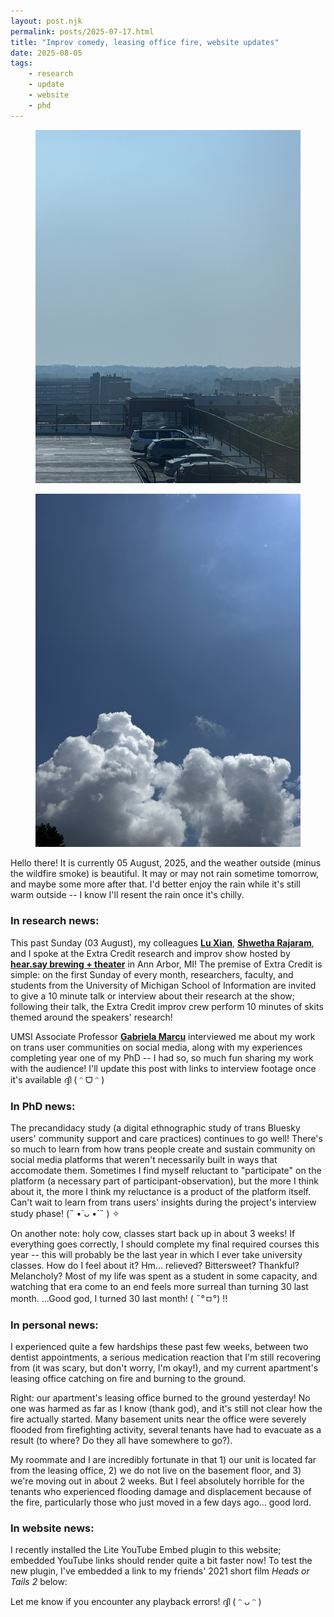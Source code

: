 ```yaml
---
layout: post.njk
permalink: posts/2025-07-17.html
title: "Improv comedy, leasing office fire, website updates"
date: 2025-08-05
tags:
    - research
    - update
    - website
    - phd
---
```

<div class="gallery">
    <figure>
        <a href="../images/augustsmoke1-2025.jpg" data-caption="A view of downtown covered in wildfire smoke (Ann Arbor, MI)"><img src="../images/augustsmoke1-2025.jpg" alt="A daytime photo of the Ann Arbor skyline covered in wildfire smoke."></a>
    </figure>
    <figure>
        <a href="../images/augustsmoke2-2025.jpg" data-caption="Sunny skies (Ann Arbor, MI)"><img src="../images/augustsmoke2-2025.jpg" alt="A view of the clear blue sky."></a>
    </figure>
</div>

Hello there! It is currently 05 August, 2025, and the weather outside (minus the wildfire smoke) is beautiful. It may or may not rain sometime tomorrow, and maybe some more after that. I'd better enjoy the rain while it's still warm outside -- I know I'll resent the rain once it's chilly.

### In research news:
This past Sunday (03 August), my colleagues <a href="https://www.si.umich.edu/people/lu-xian" target="blank"><b>Lu Xian</b></a>, <a href="https://shwetharajaram.github.io" target="blank"><b>Shwetha Rajaram</b></a>, and I spoke at the Extra Credit research and improv show hosted by <a href="https://www.heardotsay.com/shows" target="blank"><b>hear.say brewing + theater</b></a> in Ann Arbor, MI! The premise of Extra Credit is simple: on the first Sunday of every month, researchers, faculty, and students from the University of Michigan School of Information are invited to give a 10 minute talk or interview about their research at the show; following their talk, the Extra Credit improv crew perform 10 minutes of skits themed around the speakers' research! 

UMSI Associate Professor <a href="http://www.gabrielamarcu.com" target="blank"><b>Gabriela Marcu</b></a> interviewed me about my work on trans user communities on social media, along with my experiences completing year one of my PhD -- I had so, so much fun sharing my work with the audience! I'll update this post with links to interview footage once it's available ദ്ദി ( ᵔ ᗜ ᵔ ) 

### In PhD news:
The precandidacy study (a digital ethnographic study of trans Bluesky users' community support and care practices) continues to go well! There's so much to learn from how trans people create and sustain community on social media platforms that weren't necessarily built in ways that accomodate them. Sometimes I find myself reluctant to "participate" on the platform (a necessary part of participant-observation), but the more I think about it, the more I think my reluctance is a product of the platform itself. Can't wait to learn from trans users' insights during the project's interview study phase! (˵ •̀ ᴗ •́ ˵ ) ✧ 

On another note: holy cow, classes start back up in about 3 weeks! If everything goes correctly, I should complete my final required courses this year -- this will probably be the last year in which I ever take university classes. How do I feel about it? Hm... relieved? Bittersweet? Thankful? Melancholy? Most of my life was spent as a student in some capacity, and watching that era come to an end feels more surreal than turning 30 last month. ...Good god, I turned 30 last month! ( ˶°ㅁ°) !! 

### In personal news:
I experienced quite a few hardships these past few weeks, between two dentist appointments, a serious medication reaction that I'm still recovering from (it was scary, but don't worry, I'm okay!), and my current apartment's leasing office catching on fire and burning to the ground. 

Right: our apartment's leasing office burned to the ground yesterday! No one was harmed as far as I know (thank god), and it's still not clear how the fire actually started. Many basement units near the office were severely flooded from firefighting activity, several tenants have had to evacuate as a result (to where? Do they all have somewhere to go?). 

My roommate and I are incredibly fortunate in that 1) our unit is located far from the leasing office, 2) we do not live on the basement floor, and 3) we're moving out in about 2 weeks. But I feel absolutely horrible for the tenants who experienced flooding damage and displacement because of the fire, particularly those who just moved in a few days ago... good lord. 

### In website news:
I recently installed the Lite YouTube Embed plugin to this website; embedded YouTube links should render quite a bit faster now! To test the new plugin, I've embedded a link to my friends' 2021 short film <i>Heads or Tails 2</i> below:

<lite-youtube videoid="W5LNlOhgFcg" playlabel="Play: Heads or Tails 2"></lite-youtube>

Let me know if you encounter any playback errors! ദ്ദി ( ᵔ ᴗ ᵔ ) 